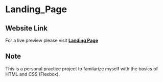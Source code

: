 # Landing_Page
## Website Link 
For a live preview please visit [__Landing Page__](https://plan28-06.github.io/Landing_Page/)
## Note
This is a personal practice project to familarize myself with the basics of HTML and CSS (Flexbox).
